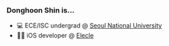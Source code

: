 ### Donghoon Shin is...

- 💻 ECE/ISC undergrad @ [Seoul National University](https://www.snu.ac.kr)
- 👨‍💻 iOS developer @ [Elecle](https://elecle.bike)
